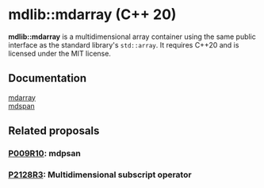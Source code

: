 # mdlib::mdarray (C++ 20)

**mdlib::mdarray** is a multidimensional array container using the same public interface as the standard library's `std::array`. It requires C++20 and is licensed under the MIT license.

## Documentation

[mdarray](https://github.com/SavariaS/mdarray/blob/master/docs/mdarray/mdarray.html) <br>
[mdspan](https://github.com/SavariaS/mdarray/blob/master/docs/mdspan/mdspan.html) <br>

## Related proposals

### [P009R10](http://www.open-std.org/jtc1/sc22/wg21/docs/papers/2020/p0009r10.html): mdpsan

### [P2128R3](http://www.open-std.org/jtc1/sc22/wg21/docs/papers/2021/p2128r3.pdf): Multidimensional subscript operator
